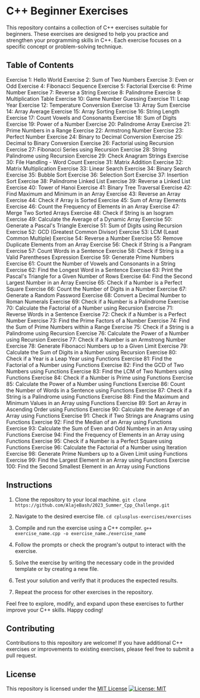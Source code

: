 # C++ Beginner Exercises

This repository contains a collection of C++ exercises suitable for beginners. These exercises are designed to help you practice and strengthen your programming skills in C++. Each exercise focuses on a specific concept or problem-solving technique.

## Table of Contents
Exercise 1:	Hello World
Exercise 2:	Sum of Two Numbers
Exercise 3:	Even or Odd
Exercise 4:	Fibonacci Sequence
Exercise 5:	Factorial
Exercise 6: Prime Number
Exercise 7:	Reverse a String
Exercise 8:	Palindrome
Exercise 9:	Multiplication Table
Exercise 10: Game	Number Guessing
Exercise 11: Leap Year
Exercise 12:	Temperature Conversion
Exercise 13:	Array Sum
Exercise 14:	Array Average
Exercise 15:	Array Sorting
Exercise 16:	String Length
Exercise 17:	Count Vowels and Consonants
Exercise 18:	Sum of Digits
Exercise 19:	Power of a Number
Exercise 20:	Palindrome Array
Exercise 21: Prime Numbers in a Range
Exercise 22:	Armstrong Number
Exercise 23:	Perfect Number
Exercise 24:	Binary to Decimal Conversion
Exercise 25:	Decimal to Binary Conversion
Exercise 26:	Factorial using Recursion
Exercise 27:	Fibonacci Series using Recursion
Exercise 28:	String Palindrome using Recursion
Exercise 29:	Check Anagram Strings
Exercise 30:	File Handling - Word Count
Exercise 31:	Matrix Addition
Exercise 32:	Matrix Multiplication
Exercise 33:	Linear Search
Exercise 34:	Binary Search
Exercise 35:	Bubble Sort
Exercise 36:	Selection Sort
Exercise 37:	Insertion Sort
Exercise 38:	Palindrome Linked List
Exercise 39:	Reverse a Linked List
Exercise 40:	Tower of Hanoi
Exercise 41:	Binary Tree Traversal
Exercise 42:	Find Maximum and Minimum in an Array
Exercise 43:	Reverse an Array
Exercise 44:	Check if Array is Sorted
Exercise 45:	Sum of Array Elements
Exercise 46:	Count the Frequency of Elements in an Array
Exercise 47:	Merge Two Sorted Arrays
Exercise 48:	Check if String is an Isogram
Exercise 49:	Calculate the Average of a Dynamic Array
Exercise 50:	Generate a Pascal's Triangle
Exercise 51:	Sum of Digits using Recursion
Exercise 52:	GCD (Greatest Common Divisor)
Exercise 53:	LCM (Least Common Multiple)
Exercise 54:	Reverse a Number
Exercise 55:	Remove Duplicate Elements from an Array
Exercise 56:	Check if String is a Pangram
Exercise 57:	Count Words in a Sentence
Exercise 58:	Check if String is a Valid Parentheses Expression
Exercise 59:	Generate Prime Numbers
Exercise 61:	Count the Number of Vowels and Consonants in a String
Exercise 62:	Find the Longest Word in a Sentence
Exercise 63:	Print the Pascal's Triangle for a Given Number of Rows
Exercise 64:	Find the Second Largest Number in an Array
Exercise 65:	Check if a Number is a Perfect Square
Exercise 66:	Count the Number of Digits in a Number
Exercise 67:	Generate a Random Password
Exercise 68:	Convert a Decimal Number to Roman Numerals
Exercise 69:	Check if a Number is a Palindrome
Exercise 70:	Calculate the Factorial of a Number using Recursion
Exercise 71:	Reverse Words in a Sentence
Exercise 72:	Check if a Number is a Perfect Number
Exercise 73:	Find the Prime Factors of a Number
Exercise 74:	Find the Sum of Prime Numbers within a Range
Exercise 75:	Check if a String is a Palindrome using Recursion
Exercise 76:	Calculate the Power of a Number using Recursion
Exercise 77:	Check if a Number is an Armstrong Number
Exercise 78:	Generate Fibonacci Numbers up to a Given Limit
Exercise 79:	Calculate the Sum of Digits in a Number using Recursion
Exercise 80:	Check if a Year is a Leap Year using Functions
Exercise 81:	Find the Factorial of a Number using Functions
Exercise 82: Find the GCD of Two Numbers using Functions
Exercise 83:	Find the LCM of Two Numbers using Functions
Exercise 84:	Check if a Number is Prime using Functions
Exercise 85:	Calculate the Power of a Number using Functions
Exercise 86:	Count the Number of Words in a Sentence using Functions
Exercise 87:	Check if a String is a Palindrome using Functions
Exercise 88:	Find the Maximum and Minimum Values in an Array using Functions
Exercise 89:	Sort an Array in Ascending Order using Functions
Exercise 90:	Calculate the Average of an Array using Functions
Exercise 91:	Check if Two Strings are Anagrams using Functions
Exercise 92:	Find the Median of an Array using Functions
Exercise 93:	Calculate the Sum of Even and Odd Numbers in an Array using Functions
Exercise 94:	Find the Frequency of Elements in an Array using Functions
Exercise 95:	Check if a Number is a Perfect Square using Functions
Exercise 96:	Calculate the Factorial of a Number using Iteration
Exercise 98:	Generate Prime Numbers up to a Given Limit using Functions
Exercise 99:	Find the Largest Element in an Array using Functions
Exercise 100:	Find the Second Smallest Element in an Array using Functions


## Instructions

1. Clone the repository to your local machine.
   `git clone https://github.com/AlajeBash/2023_Summer_Cpp_Challenge.git`
   
2. Navigate to the desired exercise file.
   `cd cplusplus-exercises/exercises`
3. Compile and run the exercise using a C++ compiler.
   `g++ exercise_name.cpp -o exercise_name./exercise_name`
4. Follow the prompts or check the program's output to interact with the exercise.
5. Solve the exercise by writing the necessary code in the provided template or by creating a new file.
6. Test your solution and verify that it produces the expected results.
7. Repeat the process for other exercises in the repository.

Feel free to explore, modify, and expand upon these exercises to further improve your C++ skills. Happy coding!

## Contributing
Contributions to this repository are welcome! If you have additional C++ exercises or improvements to existing exercises, please feel free to submit a pull request.

## License
This repository is licensed under the [MIT License](https://opensource.org/licenses/MIT) 
[![License: MIT](https://img.shields.io/badge/License-MIT-yellow.svg)](https://opensource.org/licenses/MIT)
